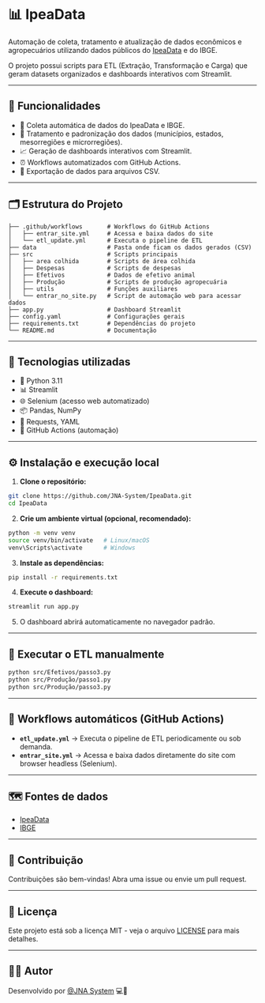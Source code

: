 
# 📊 IpeaData

Automação de coleta, tratamento e atualização de dados econômicos e agropecuários utilizando dados públicos do [IpeaData](https://www.ipeadata.gov.br/) e do IBGE.

O projeto possui scripts para ETL (Extração, Transformação e Carga) que geram datasets organizados e dashboards interativos com Streamlit.

---

## 🚀 Funcionalidades

- 🔄 Coleta automática de dados do IpeaData e IBGE.
- 🧠 Tratamento e padronização dos dados (municípios, estados, mesorregiões e microrregiões).
- 📈 Geração de dashboards interativos com Streamlit.
- ⏰ Workflows automatizados com GitHub Actions.
- 💾 Exportação de dados para arquivos CSV.

---

## 🗂️ Estrutura do Projeto

```
├── .github/workflows       # Workflows do GitHub Actions
│   ├── entrar_site.yml     # Acessa e baixa dados do site
│   └── etl_update.yml      # Executa o pipeline de ETL
├── data                    # Pasta onde ficam os dados gerados (CSV)
├── src                     # Scripts principais
│   ├── area colhida        # Scripts de área colhida
│   ├── Despesas            # Scripts de despesas
│   ├── Efetivos            # Dados de efetivo animal
│   ├── Produção            # Scripts de produção agropecuária
│   ├── utils               # Funções auxiliares
│   └── entrar_no_site.py   # Script de automação web para acessar dados
├── app.py                  # Dashboard Streamlit
├── config.yaml             # Configurações gerais
├── requirements.txt        # Dependências do projeto
└── README.md               # Documentação
```

---

## 🧰 Tecnologias utilizadas

- 🐍 Python 3.11
- 📊 Streamlit
- 🌐 Selenium (acesso web automatizado)
- 📦 Pandas, NumPy
- 🔗 Requests, YAML
- 🔧 GitHub Actions (automação)

---

## ⚙️ Instalação e execução local

1. **Clone o repositório:**

```bash
git clone https://github.com/JNA-System/IpeaData.git
cd IpeaData
```

2. **Crie um ambiente virtual (opcional, recomendado):**

```bash
python -m venv venv
source venv/bin/activate   # Linux/macOS
venv\Scripts\activate      # Windows
```

3. **Instale as dependências:**

```bash
pip install -r requirements.txt
```

4. **Execute o dashboard:**

```bash
streamlit run app.py
```

5. O dashboard abrirá automaticamente no navegador padrão.

---

## 🔄 Executar o ETL manualmente

```bash
python src/Efetivos/passo3.py
python src/Produção/passo1.py
python src/Produção/passo3.py
```

---

## 🤖 Workflows automáticos (GitHub Actions)

- **`etl_update.yml`** → Executa o pipeline de ETL periodicamente ou sob demanda.
- **`entrar_site.yml`** → Acessa e baixa dados diretamente do site com browser headless (Selenium).

---

## 🗺️ Fontes de dados

- [IpeaData](https://www.ipeadata.gov.br/)
- [IBGE](https://www.ibge.gov.br/)

---

## 🤝 Contribuição

Contribuições são bem-vindas! Abra uma issue ou envie um pull request.

---

## 📜 Licença

Este projeto está sob a licença MIT - veja o arquivo [LICENSE](LICENSE) para mais detalhes.

---

## 👨‍💻 Autor

Desenvolvido por [@JNA System](https://github.com/JNA-System) 💻🚀
